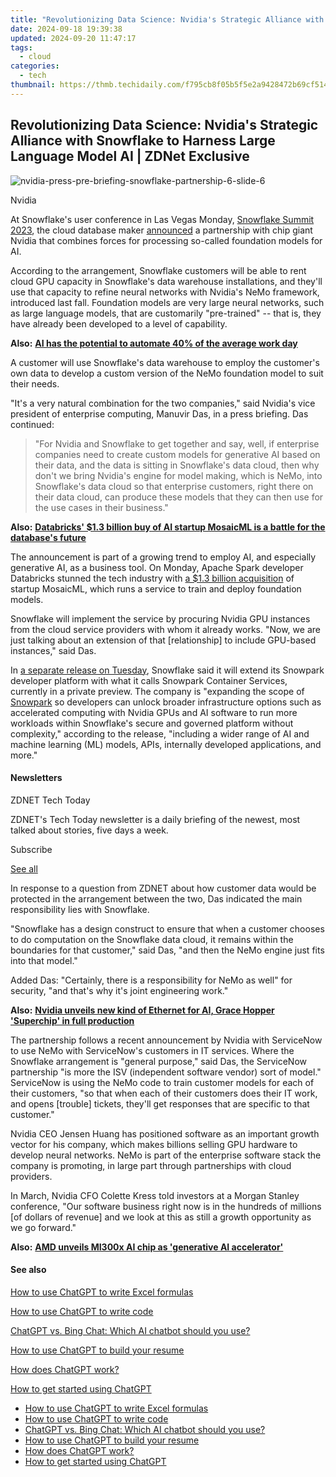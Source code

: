 ```yaml
---
title: "Revolutionizing Data Science: Nvidia's Strategic Alliance with Snowflake to Harness Large Language Model AI | ZDNet Exclusive"
date: 2024-09-18 19:39:38
updated: 2024-09-20 11:47:17
tags:
  - cloud
categories:
  - tech
thumbnail: https://thmb.techidaily.com/f795cb8f05b5f5e2a9428472b69cf514c64baf04e642ab24591a56b8d090783a.jpg
---
```


## Revolutionizing Data Science: Nvidia's Strategic Alliance with Snowflake to Harness Large Language Model AI | ZDNet Exclusive

![nvidia-press-pre-briefing-snowflake-partnership-6-slide-6](https://www.zdnet.com/a/img/resize/3055890c518872a9370678cd927d9ee03d63b5da/2023/06/27/b2835f0b-5645-4750-869f-8d805db414f7/nvidia-press-pre-briefing-snowflake-partnership-6-slide-6.jpg?auto=webp&width=1280)

Nvidia

At Snowflake's user conference in Las Vegas Monday, [Snowflake Summit 2023](https://www.snowflake.com/summit/), the cloud database maker [announced](https://nvidianews.nvidia.com/news/snowflake-and-nvidia-team-to-help-businesses-harness-their-data-for-generative-ai-in-the-data-cloud) a partnership with chip giant Nvidia that combines forces for processing so-called foundation models for AI.

According to the arrangement, Snowflake customers will be able to rent cloud GPU capacity in Snowflake's data warehouse installations, and they'll use that capacity to refine neural networks with Nvidia's NeMo framework, introduced last fall. Foundation models are very large neural networks, such as large language models, that are customarily "pre-trained" -- that is, they have already been developed to a level of capability. 

**Also:** [**AI has the potential to automate 40% of the average work day**](https://www.zdnet.com/article/ai-has-the-potential-to-automate-40-of-the-average-work-day/)

A customer will use Snowflake's data warehouse to employ the customer's own data to develop a custom version of the NeMo foundation model to suit their needs. 

"It's a very natural combination for the two companies," said Nvidia's vice president of enterprise computing, Manuvir Das, in a press briefing. Das continued:

> "For Nvidia and Snowflake to get together and say, well, if enterprise companies need to create custom models for generative AI based on their data, and the data is sitting in Snowflake's data cloud, then why don't we bring Nvidia's engine for model making, which is NeMo, into Snowflake's data cloud so that enterprise customers, right there on their data cloud, can produce these models that they can then use for the use cases in their business."

**Also:** [**Databricks' $1.3 billion buy of AI startup MosaicML is a battle for the database's future**](https://www.zdnet.com/article/databricks-1-3-billion-buy-of-ai-startup-mosaicml-is-a-battle-for-the-databases-future/?ftag=TRE-03-10aaa6b&utm%5Femail=871655e12923adac11e4ce057683ea3f4d87b188953404bbe91e39b7e7a394fc&utm%5Fcampaign%5Fid=7138415&utm%5Femail%5Fid=cdabdecf0a9c8f39ab301fcd2c9de2f482cff2e41af0ac86c56ce3b019cf55ca&utm%5Fnewsletter%5Fid=92303&medium=email&source=iterable)

The announcement is part of a growing trend to employ AI, and especially generative AI, as a business tool. On Monday, Apache Spark developer Databricks stunned the tech industry with [a $1.3 billion acquisition](https://www.zdnet.com/article/databricks-1-3-billion-buy-of-ai-startup-mosaicml-is-a-battle-for-the-databases-future/) of startup MosaicML, which runs a service to train and deploy foundation models.

Snowflake will implement the service by procuring Nvidia GPU instances from the cloud service providers with whom it already works. "Now, we are just talking about an extension of that \[relationship\] to include GPU-based instances," said Das. 

In [a separate release on Tuesday](https://www.businesswire.com/news/home/20230627181941/en/), Snowflake said it will extend its Snowpark developer platform with what it calls Snowpark Container Services, currently in a private preview. The company is "expanding the scope of [Snowpark](https://cts.businesswire.com/ct/CT?id=smartlink&url=https%3A%2F%2Fwww.snowflake.com%2Fen%2Fdata-cloud%2Fsnowpark%2F&esheet=53433769&newsitemid=20230627181941&lan=en-US&anchor=Snowpark&index=4&md5=671780504039091ea90b1b4517befad7) so developers can unlock broader infrastructure options such as accelerated computing with Nvidia GPUs and AI software to run more workloads within Snowflake's secure and governed platform without complexity," according to the release, "including a wider range of AI and machine learning (ML) models, APIs, internally developed applications, and more."

#### Newsletters

ZDNET Tech Today

ZDNET's Tech Today newsletter is a daily briefing of the newest, most talked about stories, five days a week.

 Subscribe

[See all](https://www.zdnet.com/newsletters/)

In response to a question from ZDNET about how customer data would be protected in the arrangement between the two, Das indicated the main responsibility lies with Snowflake. 

"Snowflake has a design construct to ensure that when a customer chooses to do computation on the Snowflake data cloud, it remains within the boundaries for that customer," said Das, "and then the NeMo engine just fits into that model."

Added Das: "Certainly, there is a responsibility for NeMo as well" for security, "and that's why it's joint engineering work."

**Also:** [**Nvidia unveils new kind of Ethernet for AI, Grace Hopper 'Superchip' in full production**](https://www.zdnet.com/article/nvidia-unveils-new-kind-of-ethernet-for-ai-grace-hopper-superchip-in-full-production/)

The partnership follows a recent announcement by Nvidia with ServiceNow to use NeMo with ServiceNow's customers in IT services. Where the Snowflake arrangement is "general purpose," said Das, the ServiceNow partnership "is more the ISV (independent software vendor) sort of model." ServiceNow is using the NeMo code to train customer models for each of their customers, "so that when each of their customers does their IT work, and opens \[trouble\] tickets, they'll get responses that are specific to that customer."

Nvidia CEO Jensen Huang has positioned software as an important growth vector for his company, which makes billions selling GPU hardware to develop neural networks. NeMo is part of the enterprise software stack the company is promoting, in large part through partnerships with cloud providers. 

In March, Nvidia CFO Colette Kress told investors at a Morgan Stanley conference, "Our software business right now is in the hundreds of millions \[of dollars of revenue\] and we look at this as still a growth opportunity as we go forward."

**Also:** [**AMD unveils MI300x AI chip as 'generative AI accelerator'**](https://www.zdnet.com/article/amd-unveils-mi300x-ai-chip-as-generative-ai-accelerator/)

#### See also

[How to use ChatGPT to write Excel formulas](https://www.zdnet.com/article/how-to-use-chatgpt-to-write-excel-formulas/ "How to use ChatGPT to write Excel formulas")

[How to use ChatGPT to write code](https://www.zdnet.com/article/how-to-use-chatgpt-to-write-code/ "How to use ChatGPT to write code")

[ChatGPT vs. Bing Chat: Which AI chatbot should you use?](https://www.zdnet.com/article/chatgpt-vs-copilot/ "ChatGPT vs. Bing Chat: Which AI chatbot should you use?")

[How to use ChatGPT to build your resume](https://www.zdnet.com/article/how-to-use-chatgpt-to-write-your-resume/ "How to use ChatGPT to build your resume")

[How does ChatGPT work?](https://www.zdnet.com/article/how-does-chatgpt-work/ "How does ChatGPT work?")

[How to get started using ChatGPT](https://www.zdnet.com/article/how-to-use-chatgpt/ "How to get started using ChatGPT")

* [How to use ChatGPT to write Excel formulas](https://www.zdnet.com/article/how-to-use-chatgpt-to-write-excel-formulas/ "How to use ChatGPT to write Excel formulas")
* [How to use ChatGPT to write code](https://www.zdnet.com/article/how-to-use-chatgpt-to-write-code/ "How to use ChatGPT to write code")
* [ChatGPT vs. Bing Chat: Which AI chatbot should you use?](https://www.zdnet.com/article/chatgpt-vs-copilot/ "ChatGPT vs. Bing Chat: Which AI chatbot should you use?")
* [How to use ChatGPT to build your resume](https://www.zdnet.com/article/how-to-use-chatgpt-to-write-your-resume/ "How to use ChatGPT to build your resume")
* [How does ChatGPT work?](https://www.zdnet.com/article/how-does-chatgpt-work/ "How does ChatGPT work?")
* [How to get started using ChatGPT](https://www.zdnet.com/article/how-to-use-chatgpt/ "How to get started using ChatGPT")

<ins class="adsbygoogle"
     style="display:block"
     data-ad-format="autorelaxed"
     data-ad-client="ca-pub-7571918770474297"
     data-ad-slot="1223367746"></ins>



<ins class="adsbygoogle"
     style="display:block"
     data-ad-client="ca-pub-7571918770474297"
     data-ad-slot="8358498916"
     data-ad-format="auto"
     data-full-width-responsive="true"></ins>
